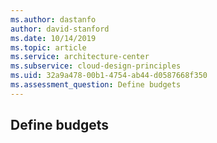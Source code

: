 ```yaml
---
ms.author: dastanfo
author: david-stanford
ms.date: 10/14/2019
ms.topic: article
ms.service: architecture-center
ms.subservice: cloud-design-principles
ms.uid: 32a9a478-00b1-4754-ab44-d0587668f350
ms.assessment_question: Define budgets
---
```

## Define budgets



